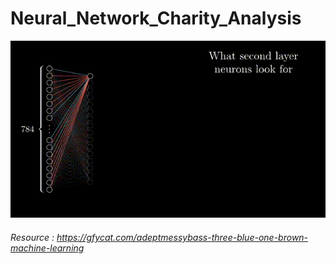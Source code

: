 # Neural_Network_Charity_Analysis
![img](https://github.com/Edgarhv/Neural_Network_Charity_Analysis/blob/3437127621d08738e7d1d9087d7650f064703893/AdeptMessyBass-mobile.gif)

###### Resource : https://gfycat.com/adeptmessybass-three-blue-one-brown-machine-learning
